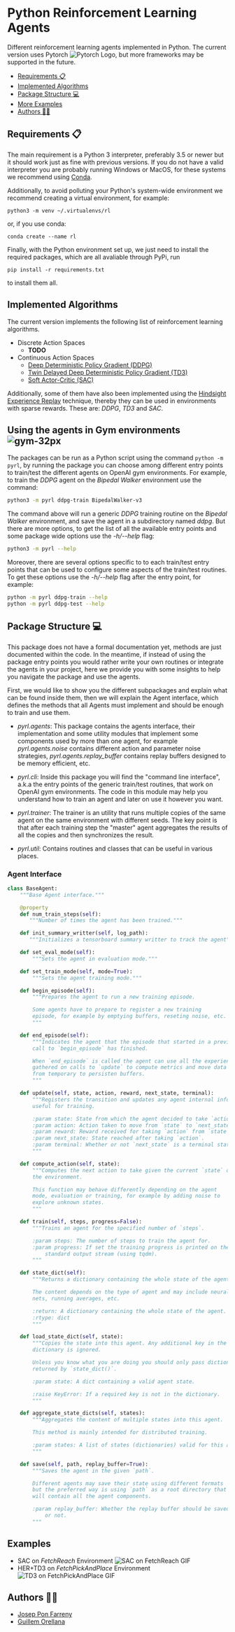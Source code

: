 # Python Reinforcement Learning Agents

Different reinforcement learning agents implemented in Python. The current
version uses Pytorch ![Pytorch Logo][pytorch-16px], but more frameworks may be
supported in the future.

 * [Requirements 📋](#Requirements-)
 * [Implemented Algorithms](#Implemented-Algorithms)
 * [Package Structure 💻](#Package-Structure-)
 * [More Examples](#More-Examples)
 * [Authors 👨‍🎨](#Authors-)

## Requirements 📋

The main requirement is a Python 3 interpreter, preferably 3.5 or newer but
it should work just as fine with previous versions. If you do not have a
valid interpreter you are probably running Windows or MacOS, for these systems
we recommend using [Conda][miniconda].

Additionally, to avoid polluting your Python's system-wide environment we
recommend creating a virtual environment, for example:

```
python3 -m venv ~/.virtualenvs/rl
```

or, if you use conda:

```
conda create --name rl
```

Finally, with the Python environment set up, we just need to install the
required packages, which are all avaliable through PyPi, run

```
pip install -r requirements.txt
```

to install them all.


## Implemented Algorithms

The current version implements the following list of reinforcement learning
algorithms.

 * Discrete Action Spaces
   * **TODO**
 * Continuous Action Spaces
   * [Deep Deterministic Policy Gradient (DDPG)][ddpg]
   * [Twin Delayed Deep Deterministic Policy Gradient (TD3)][td3]
   * [Soft Actor-Critic (SAC)][sac]

Additionally, some of them have also been implemented using the [Hindsight
Experience Replay][her] technique, thereby they can be used in environments
with sparse rewards. These are: *DDPG*, *TD3* and *SAC*.


## Using the agents in Gym environments ![gym-32px]

The packages can be run as a Python script using the command `python -m pyrl`,
by running the package you can choose among different entry points to train/test
the different agents on OpenAI gym environments. For example, to train the
*DDPG* agent on the *Bipedal Walker* environment use the command:

```bash
python3 -m pyrl ddpg-train BipedalWalker-v3
```

The command above will run a generic *DDPG* training routine on the *Bipedal
Walker* environment, and save the agent in a subdirectory named *ddpg*. But
there are more options, to get the list of all the available entry points and
some package wide options use the *-h/--help* flag:

```bash
python3 -m pyrl --help
```

Moreover, there are several options specific to to each train/test entry points
that can be used to configure some aspects of the train/test routines. To get
these options use the *-h/--help* flag after the entry point, for example:

```bash
python -m pyrl ddpg-train --help
python -m pyrl ddpg-test --help
```

## Package Structure 💻

This package does not have a formal documentation yet, methods are just
documented within the code. In the meantime, if instead of using the package
entry points you would rather write your own routines or integrate the agents
in your project, here we provide you with some insights to help you navigate
the package and use the agents.

First, we would like to show you the different subpackages and explain what
can be found inside them, then we will explain the Agent interface, which
defines the methods that all Agents must implement and should be enough to
train and use them.

 * *pyrl.agents*: This package contains the agents interface, their
    implementation and some utility modules that implement some components
    used by more than one agent, for example *pyrl.agents.noise* contains
    different action and parameter noise strategies, *pyrl.agents.replay_buffer*
    contains replay buffers designed to be memory efficient, etc.

 * *pyrl.cli*: Inside this package you will find the "command line interface",
    a.k.a the entry points of the generic train/test routines, that work on
    OpenAI gym environments. The code in this module may help you understand
    how to train an agent and later on use it however you want.

 * *pyrl.trainer*: The trainer is an utility that runs multiple copies of the
    same agent on the same environment with different seeds. The key point is
    that after each training step the "master" agent aggregates the results of
    all the copies and then synchronizes the result.

 * *pyrl.util*: Contains routines and classes that can be useful in various
    places.

### Agent Interface

```python
class BaseAgent:
    """Base Agent interface."""

    @property
    def num_train_steps(self):
       """Number of times the agent has been trained."""

    def init_summary_writter(self, log_path):
       """Initializes a tensorboard summary writter to track the agent"""

    def set_eval_mode(self):
        """Sets the agent in evaluation mode."""

    def set_train_mode(self, mode=True):
        """Sets the agent training mode."""

    def begin_episode(self):
        """Prepares the agent to run a new training episode.

        Some agents have to prepare to register a new training
        episode, for example by emptying buffers, reseting noise, etc.
        """

    def end_episode(self):
        """Indicates the agent that the episode that started in a previous
        call to `begin_episode` has finished.

        When `end_episode` is called the agent can use all the experience
        gathered on calls to `update` to compute metrics and move data
        from temporary to persisten buffers.
        """

    def update(self, state, action, reward, next_state, terminal):
        """Registers the transition and updates any agent internal information
        useful for training.

        :param state: State from which the agent decided to take `action`.
        :param action: Action taken to move from `state` to `next_state`.
        :param reward: Reward received for taking `action` from `state`.
        :param next_state: State reached after taking `action`.
        :param terminal: Whether or not `next_state` is a terminal state.
        """

    def compute_action(self, state):
        """Computes the next action to take given the current `state` of
        the environment.

        This function may behave differently depending on the agent
        mode, evaluation or training, for example by adding noise to
        explore unknown states.
        """

    def train(self, steps, progress=False):
        """Trains an agent for the specified number of `steps`.

        :param steps: The number of steps to train the agent for.
        :param progress: If set the training progress is printed on the
            standard output stream (using tqdm).
        """

    def state_dict(self):
        """Returns a dictionary containing the whole state of the agent.

        The content depends on the type of agent and may include neural
        nets, running averages, etc.

        :return: A dictionary containing the whole state of the agent.
        :rtype: dict
        """

    def load_state_dict(self, state):
        """Copies the state into this agent. Any additional key in the
        dictionary is ignored.

        Unless you know what you are doing you should only pass dictionaries
        returned by `state_dict()`.

        :param state: A dict containing a valid agent state.

        :raise KeyError: If a required key is not in the dictionary.
        """

    def aggregate_state_dicts(self, states):
        """Aggregates the content of multiple states into this agent.

        This method is mainly intended for distributed training.

        :param states: A list of states (dictionaries) valid for this agent.
        """

    def save(self, path, replay_buffer=True):
        """Saves the agent in the given `path`.

        Different agents may save their state using different formats
        but the preferred way is using `path` as a root directory that
        will contain all the agent components.

        :param replay_buffer: Whether the replay buffer should be saved
            or not.
        """
```

## Examples

 * SAC on *FetchReach* Environment
   ![SAC on FetchReach GIF](images/gif/her-sac-fetch-reach.gif)
 * HER+TD3 on *FetchPickAndPlace* Environment
   ![TD3 on FetchPickAndPlace GIF](images/gif/her-td3-fetch-pick-and-place-5.gif)

<!-- ***** References ***** -->
[ddpg]: https://arxiv.org/abs/1509.02971 "arXiv: Continuous control with deep reinforcement learning"
[td3]: https://arxiv.org/abs/1802.09477 "arXiv: Addressing Function Approximation Error in Actor-Critic Methods"
[sac]: https://arxiv.org/abs/1801.01290 "arXiv: Soft Actor-Critic: Off-Policy Maximum Entropy Deep Reinforcement Learning with a Stochastic Actor"
[her]: https://arxiv.org/abs/1707.01495 "arXiv: Hindisght Experience Replay"

[miniconda]: https://docs.conda.io/en/latest/miniconda.html "Free minimal installer for conda"

<!-- ***** Images ***** -->
[gym-16px]: images/gym-16.png "OpenAI Gym Logo 16px"
[gym-32px]: images/gym-16.png "OpenAI Gym Logo 32px"

[pytorch-32px]: images/pytorch-32.png "Pytorch Logo 32x32"
[pytorch-16px]: images/pytorch-16.png "Pytorch Logo 16x16"

[technologist-16px]: images/technologist-16.png "Technologist Emoji 16x16"
[technologist-32px]: images/technologist-32.png "Technologist Emoji 32x32"

## Authors 👨‍🎨

 * [Josep Pon Farreny](https://github.com/jponf)
 * [Guillem Orellana](https://github.com/Guillem96)
